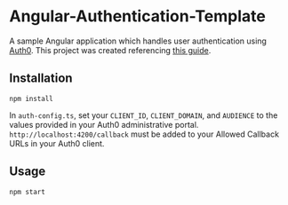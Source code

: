 # Angular-Authentication-Template

A sample Angular application which handles user authentication using [Auth0](https://auth0.com/).  This project was created referencing [this guide](https://auth0.com/blog/angular-2-authentication/).

## Installation
```
npm install
```

In ```auth-config.ts```, set your ```CLIENT_ID```, ```CLIENT_DOMAIN```, and ```AUDIENCE``` to the values provided in your Auth0 administrative portal.  ```http://localhost:4200/callback``` must be added to your Allowed Callback URLs in your Auth0 client. 

## Usage
```
npm start
```
